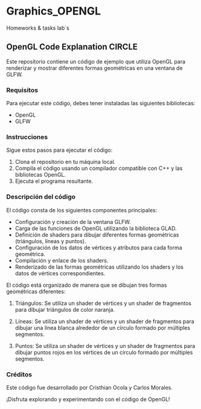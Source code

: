 # Graphics_OPENGL
Homeworks &amp; tasks lab´s

## OpenGL Code Explanation CIRCLE

Este repositorio contiene un código de ejemplo que utiliza OpenGL para renderizar y mostrar diferentes formas geométricas en una ventana de GLFW.

### Requisitos

Para ejecutar este código, debes tener instaladas las siguientes bibliotecas:

- OpenGL
- GLFW

### Instrucciones

Sigue estos pasos para ejecutar el código:

1. Clona el repositorio en tu máquina local.
2. Compila el código usando un compilador compatible con C++ y las bibliotecas OpenGL.
3. Ejecuta el programa resultante.

### Descripción del código

El código consta de los siguientes componentes principales:

- Configuración y creación de la ventana GLFW.
- Carga de las funciones de OpenGL utilizando la biblioteca GLAD.
- Definición de shaders para dibujar diferentes formas geométricas (triángulos, líneas y puntos).
- Configuración de los datos de vértices y atributos para cada forma geométrica.
- Compilación y enlace de los shaders.
- Renderizado de las formas geométricas utilizando los shaders y los datos de vértices correspondientes.

El código está organizado de manera que se dibujan tres formas geométricas diferentes:

1. Triángulos: Se utiliza un shader de vértices y un shader de fragmentos para dibujar triángulos de color naranja.

2. Líneas: Se utiliza un shader de vértices y un shader de fragmentos para dibujar una línea blanca alrededor de un círculo formado por múltiples segmentos.

3. Puntos: Se utiliza un shader de vértices y un shader de fragmentos para dibujar puntos rojos en los vértices de un círculo formado por múltiples segmentos.

### Créditos

Este código fue desarrollado por Cristhian Ocola y Carlos Morales.

¡Disfruta explorando y experimentando con el código de OpenGL!
